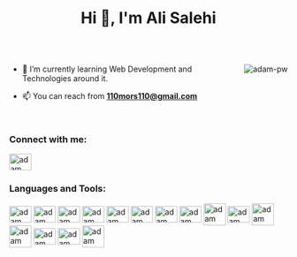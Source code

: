 <h1 align="center">Hi 👋, I'm Ali Salehi</h1>

<br>
<!--
<p align="right"> <h3>Profile Views :-</h3> <img src="https://komarev.com/ghpvc/?username=adam-pw&label=Profile%20views&color=0e75b6&style=flat"
    alt="adam-pw" /> 
  </p>
-->
<br>

<p><img align="right" src="https://github.com/Adam-pw/Adam-pw/blob/main/animation_500_kxa883sd.gif" alt="adam-pw" /></p>


- 🌱 I’m currently learning Web Development and Technologies around it. 

- 📫 You can reach from **110mors110@gmail.com**


<br>


<h3 align="left">Connect with me:</h3>
<p align="left">
  <a href="https://www.linkedin.com/in/ali-salehi-194b4b233/" target="blank"><img align="center"
      src="https://raw.githubusercontent.com/rahuldkjain/github-profile-readme-generator/master/src/images/icons/Social/linked-in-alt.svg"
      alt="adam pithewan" height="30" width="40" /></a>
</p>
<h3 align="left">Languages and Tools:</h3> 
     <a href="#" target="blank"><img background-color:"white" align="center"
      src="https://github.com/rahuldkjain/github-profile-readme-generator/blob/master/src/images/icons/FrontendDevelopment/html.svg"
      alt="adam pithewan" height="30" width="40" /></a>
          <a href="#" target="blank"><img background-color:"white" align="center"
      src="https://github.com/rahuldkjain/github-profile-readme-generator/blob/master/src/images/icons/FrontendDevelopment/css.svg"
      alt="adam pithewan" height="30" width="40" /></a>
                <a href="#" target="blank"><img background-color:"white" align="center"
      src="https://github.com/rahuldkjain/github-profile-readme-generator/blob/master/src/images/icons/FrontendDevelopment/bootstrap.svg"
      alt="adam pithewan" height="30" width="40" /></a>
              <a href="#" target="blank"><img background-color:"white" align="center"
      src="https://github.com/rahuldkjain/github-profile-readme-generator/blob/master/src/images/icons/FrontendDevelopment/sass.svg"
      alt="adam pithewan" height="30" width="40" /></a>
                <a href="#" target="blank"><img background-color:"white" align="center"
      src="https://github.com/rahuldkjain/github-profile-readme-generator/blob/master/src/images/icons/ProgrammingLanguages/javascript.svg"
      alt="adam pithewan" height="30" width="40" /></a>
       <a href="https://www.linkedin.com/in/ali-salehi-194b4b233/" target="blank"><img background-color:"white" align="center"
      src="https://github.com/rahuldkjain/github-profile-readme-generator/blob/master/src/images/icons/ProgrammingLanguages/typescript.svg"
      alt="adam pithewan" height="30" width="40" /></a>
              <a href="#" target="blank"><img background-color:"white" align="center"
      src="https://github.com/rahuldkjain/github-profile-readme-generator/blob/master/src/images/icons/FrontendDevelopment/reactjs.svg"
      alt="adam pithewan" height="30" width="40" /></a>
              <a href="#" target="blank"><img background-color:"white" align="center"
      src="https://github.com/rahuldkjain/github-profile-readme-generator/blob/master/src/images/icons/FrontendDevelopment/redux.svg"
      alt="adam pithewan" height="30" width="40" /></a>
       <a href="#" target="blank"><img align="center"
      src="https://user-images.githubusercontent.com/79578428/167363586-9e56d175-f79c-445d-8cf1-95bfd9c2d7b8.png"
      alt="adam pithewan" height="40" width="40" /></a>
          <a href="#" target="blank"><img background-color:"white" align="center"
      src="https://github.com/rahuldkjain/github-profile-readme-generator/blob/master/src/images/icons/FrontendDevelopment/webpack.svg"
      alt="adam pithewan" height="30" width="40" /></a>
                      <a href="#" target="blank"><img background-color:"white" align="center"
      src="https://user-images.githubusercontent.com/79578428/167361276-8a13f3a5-d75c-4fe8-aa9b-0e69c51a349c.png"
      alt="adam pithewan" height="40" width="40" /></a>
                    <a href="#" target="blank"><img background-color:"white" align="center"
      src="https://user-images.githubusercontent.com/79578428/167361520-d3d3c323-8eb8-41b7-8259-42eb495bfd24.png"
      alt="adam pithewan" height="40" width="40" /></a>
             <a href="#" target="blank"><img background-color:"white" align="center"
      src="https://github.com/rahuldkjain/github-profile-readme-generator/blob/master/src/images/icons/Testing/jest.svg"
      alt="adam pithewan" height="30" width="40" /></a>
               <a href="#" target="blank"><img background-color:"white" align="center"
      src="https://github.com/rahuldkjain/github-profile-readme-generator/blob/master/src/images/icons/Other/git.svg"
      alt="adam pithewan" height="30" width="40" /></a>
       <a href="#" target="blank"><img align="center"
      src="https://github.com/rahuldkjain/github-profile-readme-generator/blob/master/src/images/icons/Software/xd.svg"
      alt="adam pithewan" height="40" width="40" /></a>

<!--
<h3>Statistical Data :-</h3>
<p><img align="center"
    src="https://github-readme-stats.vercel.app/api/top-langs?username=adam-pw&show_icons=true&locale=en&bg_color=0d1117&text_color=ffffff&layout=compact"
    alt="adam-pw" 
    bg_color=#808080/></p>

<br>
-->
<!--
<p>&nbsp;<img align="center" src="https://github-readme-stats.vercel.app/api?username=adam-pw&show_icons=true&locale=en&bg_color=0d1117&text_color=ffffff&repo=convoychat"
    alt="adam-pw" /></p>
-->
<!--
<p><img align="center" src="https://github-readme-streak-stats.herokuapp.com/?user=Adam-pw&theme=dark&background=0d1117&date_format=M%20j%5B%2C%20Y%5D" alt="adam-pw" /></p>
-->

<!--
<p align="left"> <a href="https://twitter.com/" target="blank"><img
      src="https://img.shields.io/twitter/follow/?logo=twitter&style=for-the-badge" alt="" /></a> </p>

[Adam-pw](https://github.com/Adam-pw)
-->
